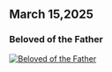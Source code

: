 ## March 15,2025

### Beloved of the Father

[![Beloved of the Father](https://raw.githubusercontent.com/linusjf/RIAY/main/March/jpgs/Day74.jpg)](https://youtu.be/ByEx2pE3s0s "Beloved of the Father")
